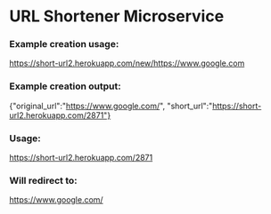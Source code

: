 # URL Shortener Microservice

### Example creation usage:
https://short-url2.herokuapp.com/new/https://www.google.com

### Example creation output:
{"original_url":"https://www.google.com/", "short_url":"https://short-url2.herokuapp.com/2871"}

### Usage:
https://short-url2.herokuapp.com/2871

### Will redirect to:
https://www.google.com/
